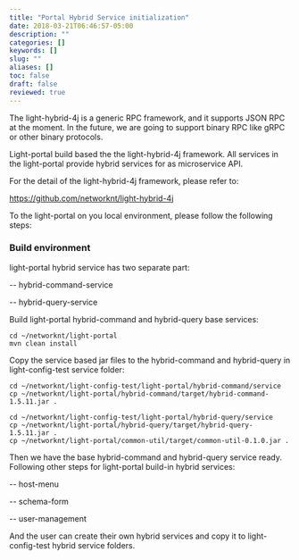 ```yaml
---
title: "Portal Hybrid Service initialization"
date: 2018-03-21T06:46:57-05:00
description: ""
categories: []
keywords: []
slug: ""
aliases: []
toc: false
draft: false
reviewed: true
---
```


The light-hybrid-4j is a generic RPC framework, and it supports JSON RPC at the moment. In the future, we are going to support binary RPC like gRPC or other binary protocols.

Light-portal build based the the light-hybrid-4j framework. All services in the light-portal provide hybrid services for as microservice API.

For the detail of the light-hybrid-4j framework, please refer to:

https://github.com/networknt/light-hybrid-4j


To the light-portal on you local environment, please follow the following steps:



### Build environment

light-portal hybrid service has two separate part:

-- hybrid-command-service

-- hybrid-query-service



Build light-portal hybrid-command and hybrid-query base services:

```
cd ~/networknt/light-portal
mvn clean install
```

Copy the service based jar files to the hybrid-command and hybrid-query in light-config-test service folder:



```
cd ~/networknt/light-config-test/light-portal/hybrid-command/service
cp ~/networknt/light-portal/hybrid-command/target/hybrid-command-1.5.11.jar .

cd ~/networknt/light-config-test/light-portal/hybrid-query/service
cp ~/networknt/light-portal/hybrid-query/target/hybrid-query-1.5.11.jar .
cp ~/networknt/light-portal/common-util/target/common-util-0.1.0.jar .
```


Then we have the base hybrid-command and hybrid-query service ready. Following other steps for light-portal build-in hybrid services:

 -- host-menu

 -- schema-form

 -- user-management


And the user can create their own hybrid services and copy it to light-config-test hybrid  service folders.


